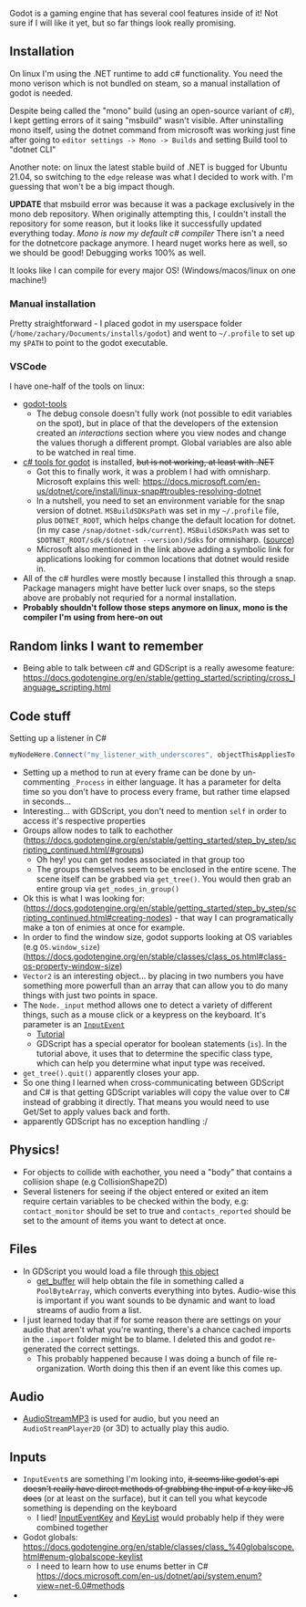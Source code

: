 Godot is a gaming engine that has several cool features inside of it! Not sure if I will like it yet, but so far things look really promising.

## Installation

On linux I'm using the .NET runtime to add c# functionality. You need the mono verison which is not bundled on steam, so a manual installation of godot is needed.

Despite being called the "mono" build (using an open-source variant of c#), I kept getting errors of it saing "msbuild" wasn't visible. After uninstalling mono itself, using the dotnet command from microsoft was working just fine after going to `editor settings -> Mono -> Builds` and setting Build tool to "dotnet CLI"

Another note: on linux the latest stable build of .NET is bugged for Ubuntu 21.04, so switching to the `edge` release was what I decided to work with. I'm guessing that won't be a big impact though.

**UPDATE** that msbuild error was because it was a package exclusively in the mono deb repository. When originally attempting this, I couldn't install the repository for some reason, but it looks like it successfully updated everything today. *Mono is now my default c# compiler* There isn't a need for the dotnetcore package anymore. I heard nuget works here as well, so we should be good! Debugging works 100% as well.

It looks like I can compile for every major OS! (Windows/macos/linux on one machine!)

### Manual installation

Pretty straightforward - I placed godot in my userspace folder (`/home/zachary/Documents/installs/godot`) and went to `~/.profile` to set up my `$PATH` to point to the godot executable.

### VSCode

I have one-half of the tools on linux:
* [godot-tools](https://marketplace.visualstudio.com/items?itemName=geequlim.godot-tools)
    * The debug console doesn't fully work (not possible to edit variables on the spot), but in place of that the developers of the extension created an *interactions* section where you view nodes and change the values thorugh a different prompt. Global variables are also able to be watched in real time.
* [c# tools for godot](https://marketplace.visualstudio.com/items?itemName=neikeq.godot-csharp-vscode) is installed, ~~but is not working, at least with .NET~~
    * Got this to finally work, it was a problem I had with omnisharp. Microsoft explains this well: https://docs.microsoft.com/en-us/dotnet/core/install/linux-snap#troubles-resolving-dotnet
    * In a nutshell, you need to set an environment variable for the snap version of dotnet. `MSBuildSDKsPath` was set in my `~/.profile` file, plus `DOTNET_ROOT`, which helps change the default location for dotnet. (in my case `/snap/dotnet-sdk/current`). `MSBuildSDKsPath` was set to `$DOTNET_ROOT/sdk/$(dotnet --version)/Sdks` for omnisharp. ([source](https://gitanswer.com/ubuntu-the-sdk-microsoft-net-sdk-specified-could-not-be-found-typescript-omnisharp-vscode-403590789))
    * Microsoft also mentioned in the link above adding a symbolic link for applications looking for common locations that dotnet would reside in.
* All of the c# hurdles were mostly because I installed this through a snap. Package managers might have better luck over snaps, so the steps above are probably not requried for a normal installation.
* **Probably shouldn't follow those steps anymore on linux, mono is the compiler I'm using from here-on out**

## Random links I want to remember

* Being able to talk between c# and GDScript is a really awesome feature: https://docs.godotengine.org/en/stable/getting_started/scripting/cross_language_scripting.html

## Code stuff

Setting up a listener in C#

```c#
myNodeHere.Connect("my_listener_with_underscores", objectThisAppliesTo, nameof(_aMethodThatRunsWhenTheListenerHappens))
```

* Setting up a method to run at every frame can be done by un-commenting `_Process` in either language. It has a parameter for delta time so you don't have to process every frame, but rather time elapsed in seconds...
* Interesting... with GDScript, you don't need to mention `self` in order to access it's respective properties
* Groups allow nodes to talk to eachother (https://docs.godotengine.org/en/stable/getting_started/step_by_step/scripting_continued.html/#groups)
    * Oh hey! you can get nodes associated in that group too
    * The groups themselves seem to be enclosed in the entire scene. The scene itself can be grabbed via `get_tree()`. You would then grab an entire group via `get_nodes_in_group()`
* Ok this is what I was looking for: (https://docs.godotengine.org/en/stable/getting_started/step_by_step/scripting_continued.html#creating-nodes) - that way I can programatically make a ton of enimies at once for example.
* In order to find the window size, godot supports looking at OS variables (e.g `OS.window_size`) (https://docs.godotengine.org/en/stable/classes/class_os.html#class-os-property-window-size)
* `Vector2` is an interesting object... by placing in two numbers you have something more powerfull than an array that can allow you to do many things with just two points in space.
* The `Node._input` method allows one to detect a variety of different things, such as a mouse click or a keypress on the keyboard. It's parameter is an [`InputEvent`](https://docs.godotengine.org/en/stable/classes/class_inputevent.html#class-inputevent)
    * [Tutorial](https://docs.godotengine.org/en/stable/tutorials/inputs/inputevent.html)
    * GDScript has a special operator for boolean statements (`is`). In the tutorial above, it uses that to determine the specific class type, which can help you determine what input type was received.
* `get_tree().quit()` apparently closes your app.
* So one thing I learned when cross-communicating between GDScript and C# is that getting GDScript variables will copy the value over to C# instead of grabbing it directly. That means you would need to use Get/Set to apply values back and forth.
* apparently GDScript has no exception handling :/

## Physics!

* For objects to collide with eachother, you need a "body" that contains a collision shape (e.g CollisionShape2D)
* Several listeners for seeing if the object entered or exited an item require certain variables to be checked within the body, e.g: `contact_monitor` should be set to true and `contacts_reported` should be set to the amount of items you want to detect at once.

## Files

* In GDScript you would load a file through [this object](https://docs.godotengine.org/en/stable/classes/class_file.html)
    * [get_buffer](https://docs.godotengine.org/en/stable/classes/class_file.html#class-file-method-get-buffer) will help obtain the file in something called a `PoolByteArray`, which converts everything into bytes. Audio-wise this is important if you want sounds to be dynamic and want to load streams of audio from a list.
* I just learned today that if for some reason there are settings on your audio that aren't what you're wanting, there's a chance cached imports in the `.import` folder might be to blame. I deleted this and godot re-generated the correct settings.
    * This probably happened because I was doing a bunch of file re-organization. Worth doing this then if an event like this comes up.

## Audio

* [AudioStreamMP3](https://docs.godotengine.org/en/stable/classes/class_audiostreammp3.html) is used for audio, but you need an `AudioStreamPlayer2D` (or 3D) to actually play this audio.

## Inputs

* `InputEvent`s are something I'm looking into, ~~it seems like godot's api doesn't really have direct methods of grabbing the input of a key like JS does~~ (or at least on the surface), but it can tell you what keycode something is depending on the keyboard
    * I lied! [InputEventKey](https://docs.godotengine.org/en/stable/classes/class_inputeventkey.htm) and [KeyList](https://docs.godotengine.org/en/stable/classes/class_%40globalscope.html#enum-globalscope-keylist) would probably help if they were combined together
* Godot globals: https://docs.godotengine.org/en/stable/classes/class_%40globalscope.html#enum-globalscope-keylist
    * I need to learn how to use enums better in C# https://docs.microsoft.com/en-us/dotnet/api/system.enum?view=net-6.0#methods
* 